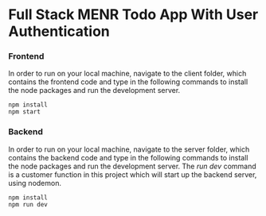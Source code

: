 # Full Stack MENR Todo App With User Authentication


### Frontend
In order to run on your local machine, navigate to the client folder, which contains the frontend code and type in the following commands to install the node packages and run the development server.
```
npm install
npm start
```

### Backend
In order to run on your local machine, navigate to the server folder, which contains the backend code and type in the following commands to install the node packages and run the development server. The _run dev_ command is a customer function in this project which will start up the backend server, using nodemon.
```
npm install
npm run dev
```